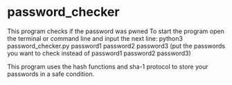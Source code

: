 # password_checker
This program checks if the password was pwned
To start the program open the terminal or command line and input the next line:
python3 password_checker.py password1 password2 password3
(put the passwords you want to check instead of password1 password2 password3)

This program uses the hash functions and sha-1 protocol to store your passwords in a safe condition.

